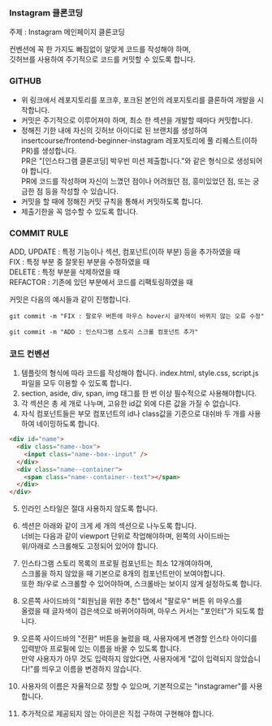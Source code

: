 ### Instagram 클론코딩

주제 : Instagram 메인페이지 클론코딩

컨벤션에 꼭 한 가지도 빠짐없이 알맞게 코드를 작성해야 하며,  
깃허브를 사용하여 주기적으로 코드를 커밋할 수 있도록 합니다.

### GITHUB

- 위 링크에서 레포지토리를 포크후, 포크된 본인의 레포지토리를 클론하여 개발을 시작합니다.
- 커밋은 주기적으로 이루어져야 하며, 최소 한 섹션을 개발할 때마다 커밋합니다.
- 정해진 기한 내에 자신의 깃허브 아이디로 된 브랜치를 생성하여 insertcourse/frontend-beginner-instagram 레포지토리에 풀 리퀘스트(이하 PR)를 생성합니다.  
  PR은 "[인스타그램 클론코딩] 박우빈 미션 제출합니다."와 같은 형식으로 생성되어야 합니다.  
  PR에 코드를 작성하며 자신이 느꼈던 점이나 어려웠던 점, 흥미있었던 점, 또는 궁금한 점 등을 작성할 수 있습니다.
- 커밋을 할 때에 정해진 커밋 규칙을 통해서 커밋하도록 합니다.
- 제출기한을 꼭 엄수할 수 있도록 합니다.

### COMMIT RULE

ADD, UPDATE : 특정 기능이나 섹션, 컴포넌트(이하 부분) 등을 추가하였을 때  
FIX : 특정 부분 중 잘못된 부분을 수정하였을 때  
DELETE : 특정 부분을 삭제하였을 때  
REFACTOR : 기존에 있던 부분에서 코드를 리팩토링하였을 때

커밋은 다음의 예시들과 같이 진행합니다.

```
git commit -m "FIX : 팔로우 버튼에 마우스 hover시 글자색이 바뀌지 않는 오류 수정"

git commit -m "ADD : 인스타그램 스토리 스크롤 컴포넌트 추가"
```

### 코드 컨벤션

1. 템플릿의 형식에 따라 코드를 작성해야 합니다. index.html, style.css, script.js 파일을 모두 이용할 수 있도록 합니다.
2. section, aside, div, span, img 태그를 한 번 이상 필수적으로 사용해야합니다.
3. 각 섹션은 총 세 개로 나누며, 고유한 id값 외에 다른 값을 가질 수 없습니다.
4. 자식 컴포넌트들은 부모 컴포넌트의 id나 class값을 기준으로 대쉬바 두 개를 사용하여 네이밍하도록 합니다.

```html
<div id="name">
  <div class="name--box">
    <input class="name--box--input" />
  </div>
  <div class="name--container">
    <span class="name--container--text"></span>
  </div>
</div>
```

5. 인라인 스타일은 절대 사용하지 않도록 합니다.
6. 섹션은 아래와 같이 크게 세 개의 섹션으로 나누도록 합니다.  
   너비는 다음과 같이 viewport 단위로 작업해야하며, 왼쪽의 사이드바는  
   위/아래로 스크롤해도 고정되어 있어야 합니다.
7. 인스타그램 스토리 목록의 프로필 컴포넌트는 최소 12개여야하며,  
   스크롤을 하지 않았을 때 기본으로 8개의 컴포넌트만이 보여야합니다.  
   또한 좌/우로 스크롤할 수 있어야하며, 스크롤바는 보이지 않게 설정하도록 합니다.

8. 오른쪽 사이드바의 "회원님을 위한 추천" 탭에서 "팔로우" 버튼 위 마우스를  
   올렸을 때 글자색이 검은색으로 바뀌어야하며, 마우스 커서는 "포인터"가 되도록 합니다.

9. 오른쪽 사이드바의 "전환" 버튼을 눌렀을 때, 사용자에게 변경할 인스타 아이디를 입력받아 프로필에 있는 이름을 바꿀 수 있도록 합니다.  
   만약 사용자가 아무 것도 입력하지 않았다면, 사용자에게 "값이 입력되지 않았습니다!"를 띄우고 이름을 변경하지 않습니다.
10. 사용자의 이름은 자율적으로 정할 수 있으며, 기본적으로는 "instagramer"를 사용합니다.
11. 추가적으로 제공되지 않는 아이콘은 직접 구하여 구현해야 합니다.

